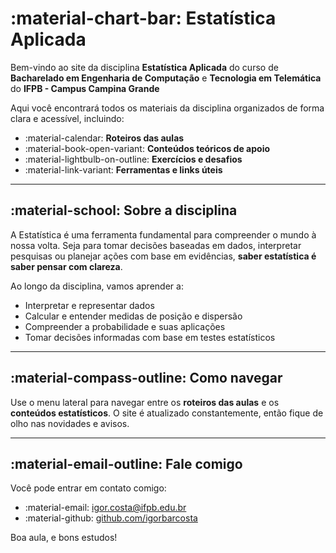 # :material-chart-bar: Estatística Aplicada

Bem-vindo ao site da disciplina **Estatística Aplicada** do curso de **Bacharelado em Engenharia de Computação** e **Tecnologia em Telemática**  do **IFPB - Campus Campina Grande**

Aqui você encontrará todos os materiais da disciplina organizados de forma clara e acessível, incluindo:

- :material-calendar: **Roteiros das aulas**
- :material-book-open-variant: **Conteúdos teóricos de apoio**
- :material-lightbulb-on-outline: **Exercícios e desafios**
- :material-link-variant: **Ferramentas e links úteis**

---

## :material-school: Sobre a disciplina

A Estatística é uma ferramenta fundamental para compreender o mundo à nossa volta. Seja para tomar decisões baseadas em dados, interpretar pesquisas ou planejar ações com base em evidências, **saber estatística é saber pensar com clareza**.

Ao longo da disciplina, vamos aprender a:

- Interpretar e representar dados
- Calcular e entender medidas de posição e dispersão
- Compreender a probabilidade e suas aplicações
- Tomar decisões informadas com base em testes estatísticos

---

## :material-compass-outline: Como navegar

Use o menu lateral para navegar entre os **roteiros das aulas** e os **conteúdos estatísticos**. O site é atualizado constantemente, então fique de olho nas novidades e avisos.

---

## :material-email-outline: Fale comigo

Você pode entrar em contato comigo:

- :material-email: [igor.costa@ifpb.edu.br](mailto:igor.costa@ifpb.edu.br)
- :material-github: [github.com/igorbarcosta](https://github.com/igorbarcosta)

Boa aula, e bons estudos!
